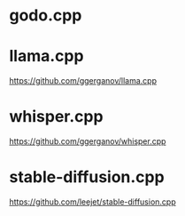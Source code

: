 # godo.cpp


# llama.cpp
https://github.com/ggerganov/llama.cpp

# whisper.cpp
https://github.com/ggerganov/whisper.cpp

# stable-diffusion.cpp
https://github.com/leejet/stable-diffusion.cpp

